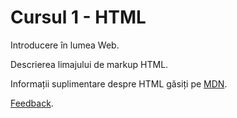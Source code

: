 # Cursul 1 - HTML

Introducere în lumea Web.

Descrierea limajului de markup HTML.

Informații suplimentare despre HTML găsiți pe [MDN](https://developer.mozilla.org/en-US/docs/Learn/HTML).

[Feedback](https://victorlocoman.typeform.com/to/vVJvgf).

